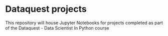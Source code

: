 # Dataquest projects

This repository will house Jupyter Notebooks for projects completed as part of the Dataquest - Data Scientist In Python course
